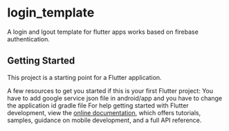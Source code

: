 # login_template

A login and lgout template for flutter apps works based on firebase authentication.

## Getting Started

This project is a starting point for a Flutter application.

A few resources to get you started if this is your first Flutter project:
You have to add google service json file in android/app and you have to change the application id gradle file
For help getting started with Flutter development, view the
[online documentation](https://docs.flutter.dev/), which offers tutorials,
samples, guidance on mobile development, and a full API reference.
